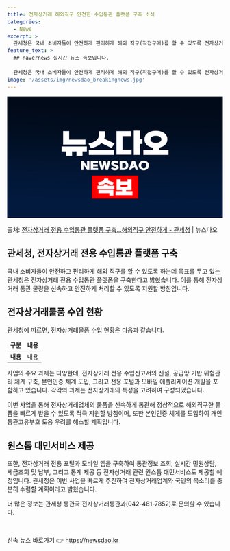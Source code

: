 ```yaml
---
title: 전자상거래 해외직구 안전한 수입통관 플랫폼 구축 소식
categories:
  - News
excerpt: >
  관세청은 국내 소비자들이 안전하게 편리하게 해외 직구(직접구매)를 할 수 있도록 전자상거래 전용 수입통관 플…
feature_text: >
  ## navernews 실시간 뉴스 속보입니다.

  관세청은 국내 소비자들이 안전하게 편리하게 해외 직구(직접구매)를 할 수 있도록 전자상거래 전용 수입통관 플…
image: '/assets/img/newsdao_breakingnews.jpg'
---
```


![뉴스다오 속보](/assets/img/newsdao_breakingnews.jpg)

<p>출처: <a href="https://newsdao.kr/2978" rel="dofollow">전자상거래 전용 수입통관 플랫폼 구축…해외직구 안전하게 - 관세청</a> | 뉴스다오</p>

<h2>관세청, 전자상거래 전용 수입통관 플랫폼 구축</h2>
<p data-ke-size="size16">국내 소비자들이 안전하고 편리하게 해외 직구를 할 수 있도록 하는데 목표를 두고 있는 관세청은 전자상거래 전용 수입통관 플랫폼을 구축한다고 밝혔습니다. 이를 통해 전자상거래 통관 물량을 신속하고 안전하게 처리할 수 있도록 지원할 방침입니다.</p>

<h2 data-ke-size="size26">전자상거래물품 수입 현황</h2>
<p data-ke-size="size16">관세청에 따르면, 전자상거래물품 수입 현황은 다음과 같습니다.</p>

<table>
    <thead>
        <tr>
            <td style="text-align: center; height: 17px;"><b>구분</b></td>
            <td style="text-align: center; height: 17px;"><b>내용</b></td>
        </tr>
    </thead>
    <tbody>
        <tr>
            <td style="text-align: center; height: 17px;"><b>내용</b></td>
            <td style="text-align: center; height: 17px;">내용</td>
        </tr>
    </tbody>
</table>

<p data-ke-size="size16">사업의 주요 과제는 다양한데, 전자상거래 전용 수입신고서의 신설, 공급망 기반 위험관리 체계 구축, 본인인증 체계 도입, 그리고 전용 포털과 모바일 애플리케이션 개발을 포함하고 있습니다. 각각의 과제는 전자상거래의 특성을 고려하여 구성되었습니다.</p>

<p data-ke-size="size16">이번 사업을 통해 전자상거래업체의 물품을 신속하게 통관해 정상적으로 해외직구한 물품을 빠르게 받을 수 있도록 적극 지원할 방침이며, 또한 본인인증 체계를 도입하여 개인통관고유부호 도용 우려를 해소할 계획입니다.</p>

<h2 data-ke-size="size26">원스톱 대민서비스 제공</h2>
<p data-ke-size="size16">또한, 전자상거래 전용 포털과 모바일 앱을 구축하여 통관정보 조회, 실시간 민원상담, 세금조회 및 납부, 그리고 통계 제공 등 전자상거래 관련 원스톱 대민서비스도 제공할 예정입니다. 관세청은 이번 사업을 빠르게 추진하여 전자상거래업계와 국민의 목소리를 충분히 수렴할 계획이라고 밝혔습니다.</p>

<p data-ke-size="size16">더 많은 정보는 관세청 통관국 전자상거래통관과(042-481-7852)로 문의할 수 있습니다.</p>
<p data-ke-size="size16">&nbsp;</p> 

신속 뉴스 바로가기 👉 <a href="https://newsdao.kr" rel="dofollow">https://newsdao.kr</a>


